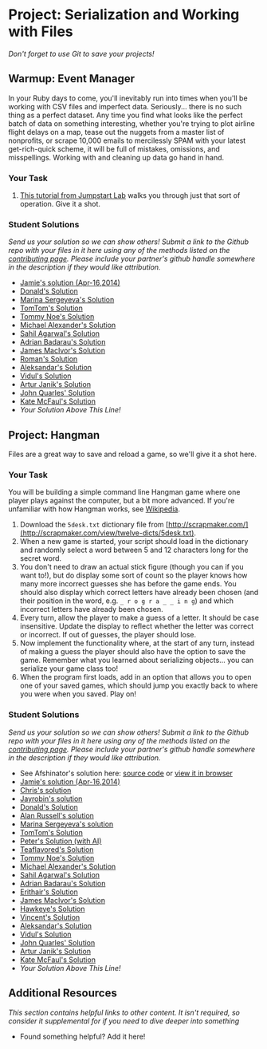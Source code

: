 # Project: Serialization and Working with Files
<!-- *Estimated Time: 4-6 hours* -->

*Don't forget to use Git to save your projects!*

## Warmup: Event Manager

In your Ruby days to come, you'll inevitably run into times when you'll be working with CSV files and imperfect data.  Seriously... there is no such thing as a perfect dataset.  Any time you find what looks like the perfect batch of data on something interesting, whether you're trying to plot airline flight delays on a map, tease out the nuggets from a master list of nonprofits, or scrape 10,000 emails to mercilessly SPAM with your latest get-rich-quick scheme, it will be full of mistakes, omissions, and misspellings.  Working with and cleaning up data go hand in hand.

### Your Task

1. [This tutorial from Jumpstart Lab](http://tutorials.jumpstartlab.com/projects/eventmanager.html) walks you through just that sort of operation. Give it a shot.

### Student Solutions

*Send us your solution so we can show others! Submit a link to the Github repo with your files in it here using any of the methods listed on the [contributing page](http://github.com/TheOdinProject/curriculum/blob/master/contributing.md).  Please include your partner's github handle somewhere in the description if they would like attribution.*

* [Jamie's solution (Apr-16,2014)](https://github.com/Jberczel/odin-projects/tree/master/event_manager)
* [Donald's Solution](https://github.com/donaldali/odin-ruby/tree/master/project_serialization/event_manager)
* [Marina Sergeyeva's Solution](https://github.com/imousterian/OdinProject/tree/master/Project2_4_Ruby_FileIO/event_manager)
* [TomTom's Solution](https://github.com/tim5046/projectOdin/tree/master/FilesAndSerialization/event_manager)
* [Tommy Noe's Solution](https://github.com/thomasjnoe/jumpstartlab-event-manager)
* [Michael Alexander's Solution](https://github.com/betweenparentheses/event_manager)
* [Sahil Agarwal's Solution](https://github.com/sahilda/the_odin_project/tree/master/file-io-serialization/event_manager)
* [Adrian Badarau's Solution](https://github.com/adrianbadarau/event-manager)
* [James MacIvor's Solution](https://github.com/RobotOptimist/event_manager/blob/master/lib/event_manager.rb)
* [Roman's Solution](https://github.com/RomanADavis/event_manager)
* [Aleksandar's Solution](https://github.com/Rodic/Odin-Ruby-Projects/tree/master/Project:%20Serialization%20and%20Working%20with%20Files/event_manager)
* [Vidul's Solution](https://github.com/viparthasarathy/event_manager)
* [Artur Janik's Solution](https://github.com/ArturJanik/serialproject1)
* [John Quarles' Solution](https://github.com/johnwquarles/jumpstartlab-event-manager)
* [Kate McFaul's Solution](https://github.com/craftykate/odin-project/tree/master/Chapter_03-Advanced_Ruby/serialization_and_files/event_manager)
* *Your Solution Above This Line!*



## Project: Hangman

Files are a great way to save and reload a game, so we'll give it a shot here.

### Your Task

You will be building a simple command line Hangman game where one player plays against the computer, but a bit more advanced.  If you're unfamiliar with how Hangman works, see <a href="http://en.wikipedia.org/wiki/Hangman_(game)">Wikipedia</a>.

1. Download the `5desk.txt` dictionary file from [http://scrapmaker.com/](http://scrapmaker.com/view/twelve-dicts/5desk.txt).
2. When a new game is started, your script should load in the dictionary and randomly select a word between 5 and 12 characters long for the secret word.
3. You don't need to draw an actual stick figure (though you can if you want to!), but do display some sort of count so the player knows how many more incorrect guesses she has before the game ends.  You should also display which correct letters have already been chosen (and their position in the word, e.g. `_ r o g r a _ _ i n g`) and which incorrect letters have already been chosen.
2. Every turn, allow the player to make a guess of a letter.  It should be case insensitive.  Update the display to reflect whether the letter was correct or incorrect.  If out of guesses, the player should lose.
3. Now implement the functionality where, at the start of any turn, instead of making a guess the player should also have the option to save the game.  Remember what you learned about serializing objects... you can serialize your game class too!
4. When the program first loads, add in an option that allows you to open one of your saved games, which should jump you exactly back to where you were when you saved.  Play on!


### Student Solutions

*Send us your solution so we can show others! Submit a link to the Github repo with your files in it here using any of the methods listed on the [contributing page](http://github.com/TheOdinProject/curriculum/blob/master/contributing.md).  Please include your partner's github handle somewhere in the description if they would like attribution.*

* See Afshinator's solution here: [source code](https://github.com/afshinator/playground/tree/master/Hangman) or [view it in browser](http://htmlpreview.github.io/?https://github.com/afshinator/playground/blob/master/Hangman/index.html)
* [Jamie's solution (Apr-16,2014)](https://github.com/Jberczel/odin-projects/tree/master/hangman)
* [Chris's solution](https://github.com/krzoldakowski/theodinproject/tree/master/hangman_fileio)
* [Jayrobin's solution](https://github.com/jayrobin/hangman)
* [Donald's Solution](https://github.com/donaldali/odin-ruby/tree/master/project_serialization/hangman)
* [Alan Russell's solution](https://github.com/ajrussellaudio/hangman)
* [Marina Sergeyeva's solution](https://github.com/imousterian/OdinProject/tree/master/Project2_4_Ruby_FileIO/hangman)
* [TomTom's Solution](https://github.com/tim5046/projectOdin/blob/master/FilesAndSerialization/Hangman/)
* [Peter's Solution (with AI)](https://github.com/peterhurford/hangman)
* [Teaflavored's Solution](https://github.com/Teaflavored/Project-Odin-Ruby-Programming/tree/master/Hangman)
* [Tommy Noe's Solution](https://github.com/thomasjnoe/hangman)
* [Michael Alexander's Solution](https://github.com/betweenparentheses/hangman)
* [Sahil Agarwal's Solution](https://github.com/sahilda/the_odin_project/tree/master/file-io-serialization/hangman)
* [Adrian Badarau's Solution](https://github.com/adrianbadarau/Hang-Man-Game)
* [Erithair's Solution](https://github.com/N19270/Hangman)
* [James MacIvor's Solution](https://github.com/RobotOptimist/hangman)
* [Hawkeye's Solution](https://github.com/Hawkeye000/hangman)
* [Vincent's Solution](https://github.com/wingyu/hangman)
* [Aleksandar's Solution](https://github.com/Rodic/Odin-Ruby-Projects/tree/master/Project:%20Serialization%20and%20Working%20with%20Files/hangman)
* [Vidul's Solution](https://github.com/viparthasarathy/hangman)
* [John Quarles' Solution](https://github.com/johnwquarles/Ruby-FileIO-Hangman)
* [Artur Janik's Solution](https://github.com/ArturJanik/serialproject2)
* [Kate McFaul's Solution](https://github.com/craftykate/odin-project/tree/master/Chapter_03-Advanced_Ruby/serialization_and_files/hangman)
* *Your Solution Above This Line!*

## Additional Resources

*This section contains helpful links to other content. It isn't required, so consider it supplemental for if you need to dive deeper into something*


* Found something helpful?  Add it here!




